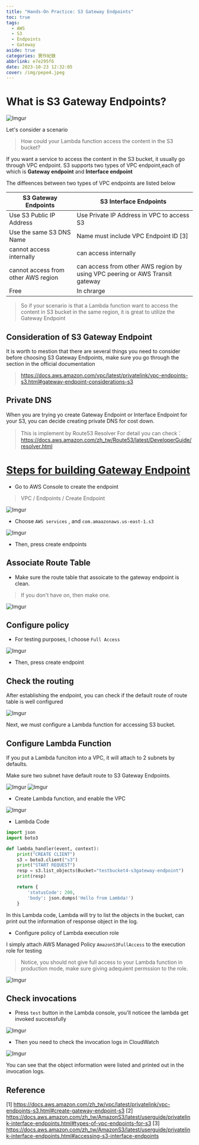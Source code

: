 ```yaml
---
title: "Hands-On Practice: S3 Gateway Endpoints"
toc: true
tags:
  - AWS
  - S3
  - Endpoints
  - Gateway
aside: true
categories: 實作紀錄
abbrlink: e7e295f6
date: 2023-10-23 12:32:05
cover: /img/pepe4.jpeg
---
```


# What is S3 Gateway Endpoints?

![Imgur](https://i.imgur.com/MUsKNi4.png)


Let's consider a scenario

> How could your Lambda function access the content in the S3 bucket?

If you want a service to access the content in the S3 bucket, it usually go through VPC endpoint. S3 supports two types of VPC endpoint,each of which is **Gateway endpoint** and **Interface endpoint**

<!--如果要通過一個服務來存取 S3 當中的內容，通常是會通過 VPC Endpoint，而在 S3 當中又支援兩種不同的 VPC Endpoint類型，分別是 **Gateway Endpoint** 以及 **Interface Endpoint**-->

The diffeences between two types of VPC endpoints are listed below

| S3 Gateway Endpoints | S3 Interface Endpoints  |
|--|--|
| Use S3 Public IP Address | Use Private IP Address in VPC to access S3 |
|Use the same S3 DNS Name | Name must include VPC Endpoint ID [3]|
|cannot access internally| can access internally|
|cannot access from other AWS region | can access from other AWS region by using VPC peering or AWS Transit gateway|
| Free | In chrarge |

<!-- >> **所以當你的情境是你在同個 Region 底下有個 Lambda 函數想要存取 S3 的內容，那就很適合使用 Gateway Endpoint** -->

> So if your scenario is that a Lambda function want to access the content in S3 bucket in the same region, it is great to utilize the Gateway Endpoint


## Consideration of S3 Gateway Endpoint

It is worth to mestion that there are several things you need to consider before choosing S3 Gateway Endpoints, make sure you go through the section in the official documentation

> https://docs.aws.amazon.com/vpc/latest/privatelink/vpc-endpoints-s3.html#gateway-endpoint-considerations-s3

## Private DNS 

When you are trying yo create Gateway Endpoint or Interface Endpoint for your S3, you can decide creating private DNS for cost down.

> This is implement by Route53 Resolver
> For detail you can check：https://docs.aws.amazon.com/zh_tw/Route53/latest/DeveloperGuide/resolver.html

# [Steps for building Gateway Endpoint](https://docs.aws.amazon.com/zh_tw/vpc/latest/privatelink/vpc-endpoints-s3.html#create-gateway-endpoint-s3)

- Go to AWS Console to create the endpoint

> VPC / Endpoints / Create Endpoint

![Imgur](https://i.imgur.com/asOslk6.png)

- Choose `AWS services` , and `com.amaazonaws.us-east-1.s3`

![Imgur](https://i.imgur.com/ujgXmUq.png)

- Then, press create endpoints

## Associate Route Table

- Make sure the route table that assoicate to the gateway endpoint is clean.
> If you don't have on, then make one.

![Imgur](https://i.imgur.com/cI4mrOt.png)

## Configure policy

- For testing purposes, I choose `Full Access`

![Imgur](https://i.imgur.com/kiQtSej.png)

- Then, press create endpoint

## Check the routing

After establishing the endpoint, you can check if the default route of route table is well configured

![Imgur](https://i.imgur.com/3Ajfl91.png)

Next, we must configure a Lambda function for accessing S3 bucket.

## Configure Lambda Function

If you put a Lambda funciton into a VPC, it will attach to 2 subnets by defaults.

Make sure two subnet have default route to S3 Gateway Endpoints.

![Imgur](https://i.imgur.com/XmbfUKe.png)
![Imgur](https://i.imgur.com/AP6fZGy.png)


- Create Lambda function, and enable the VPC

![Imgur](https://i.imgur.com/eBfWExA.png)

- Lambda Code

```python
import json
import boto3

def lambda_handler(event, context):
    print("CREATE CLIENT")
    s3 = boto3.client("s3")
    print("START REQUEST")
    resp = s3.list_objects(Bucket="testbucket4-s3gateway-endpoint")
    print(resp)

    return {
        'statusCode': 200,
        'body': json.dumps('Hello from Lambda!')
    }
```

In this Lambda code, Lambda will try to list the objects in the bucket, can print out the information of  response object in the log.

- Configure policy of Lambda execution role

I simply attach AWS Managed Policy `AmazonS3FullAccess` to the execution role for testing
> Notice, you should not give full access to your Lambda function in production mode, make sure giving adequient permssion to the role.

![Imgur](https://i.imgur.com/U3mPX0h.png)

## Check invocations

-  Press `test` button in the Lambda console, you'll noticee the lambda get invoked successfully

![Imgur](https://i.imgur.com/WB3iyyD.png)

- Then you need to check the invocation logs in CloudWatch

![Imgur](https://i.imgur.com/j5q8yCp.png)

You can see that the object information were listed and printed out in the invocation logs.


## Reference
[1] https://docs.aws.amazon.com/zh_tw/vpc/latest/privatelink/vpc-endpoints-s3.html#create-gateway-endpoint-s3
[2] https://docs.aws.amazon.com/zh_tw/AmazonS3/latest/userguide/privatelink-interface-endpoints.html#types-of-vpc-endpoints-for-s3
[3] https://docs.aws.amazon.com/zh_tw/AmazonS3/latest/userguide/privatelink-interface-endpoints.html#accessing-s3-interface-endpoints

